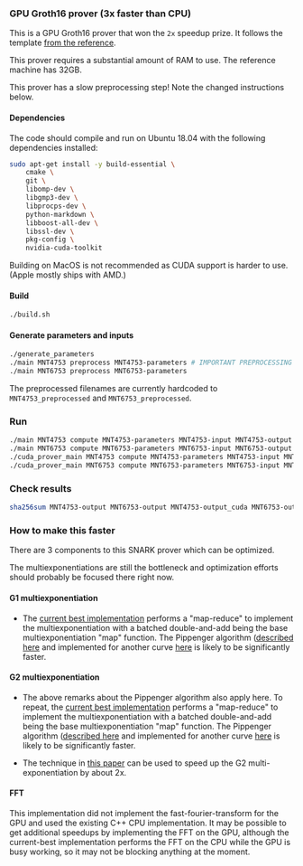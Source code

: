 ### GPU Groth16 prover (3x faster than CPU)

This is a GPU Groth16 prover that won the `2x` speedup prize.
It follows the template [from the reference](https://github.com/CodaProtocol/snark-challenge-prover-reference).

This prover requires a substantial amount of RAM to use. The reference machine has 32GB.

This prover has a slow preprocessing step! Note the changed instructions below.

#### Dependencies

The code should compile and run on Ubuntu 18.04 with the following dependencies installed:

``` bash
sudo apt-get install -y build-essential \
    cmake \
    git \
    libomp-dev \
    libgmp3-dev \
    libprocps-dev \
    python-markdown \
    libboost-all-dev \
    libssl-dev \
    pkg-config \
    nvidia-cuda-toolkit
```


Building on MacOS is not recommended as CUDA support is harder to use. (Apple mostly ships with AMD.)


#### Build
``` bash
./build.sh
```

#### Generate parameters and inputs
``` bash
./generate_parameters
./main MNT4753 preprocess MNT4753-parameters # IMPORTANT PREPROCESSING STEPS
./main MNT6753 preprocess MNT6753-parameters
```

The preprocessed filenames are currently hardcoded to `MNT4753_preprocessed` and `MNT6753_preprocessed`.

### Run
``` bash
./main MNT4753 compute MNT4753-parameters MNT4753-input MNT4753-output
./main MNT6753 compute MNT6753-parameters MNT6753-input MNT6753-output
./cuda_prover_main MNT4753 compute MNT4753-parameters MNT4753-input MNT4753-output_cuda
./cuda_prover_main MNT6753 compute MNT6753-parameters MNT6753-input MNT6753-output_cuda
```

### Check results
``` bash
sha256sum MNT4753-output MNT6753-output MNT4753-output_cuda MNT6753-output_cuda
```

### How to make this faster

There are 3 components to this SNARK prover which can be optimized.

The multiexponentiations are still the bottleneck and optimization efforts should probably be focused there right now.

#### G1 multiexponentiation

- The [current best implementation](https://github.com/CodaProtocol/gpu-groth16-prover-3x/blob/master/multiexp/reduce.cu#L49) performs a "map-reduce" to implement the multiexponentiation with a batched double-and-add being the base multiexponentiation "map" function. The Pippenger algorithm ([described here](https://pdfs.semanticscholar.org/486e/573e23ad21623d6f4f7ff035b77e1db7b835.pdf) and implemented for another curve [here](https://github.com/matter-labs/belle_cuda/blob/master/sources/multiexp.cu) is likely to be significantly faster.

#### G2 multiexponentiation

- The above remarks about the Pippenger algorithm also apply here. To repeat, the [current best implementation](https://github.com/CodaProtocol/gpu-groth16-prover-3x/blob/master/multiexp/reduce.cu#L49) performs a "map-reduce" to implement the multiexponentiation with a batched double-and-add being the base multiexponentiation "map" function. The Pippenger algorithm ([described here](https://pdfs.semanticscholar.org/486e/573e23ad21623d6f4f7ff035b77e1db7b835.pdf) and implemented for another curve [here](https://github.com/matter-labs/belle_cuda/blob/master/sources/multiexp.cu) is likely to be significantly faster.

- The technique in [this paper](https://eprint.iacr.org/2008/117.pdf) can be used to speed up the G2 multi-exponentiation by about 2x.

#### FFT

This implementation did not implement the fast-fourier-transform for the GPU and used the existing C++ CPU implementation. It may be possible to get additional speedups by implementing the FFT on the GPU, although the current-best implementation performs the FFT on the CPU while the GPU is busy working, so it may not be blocking anything at the moment.
